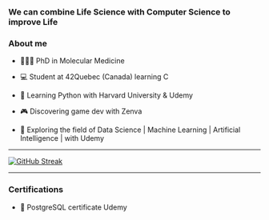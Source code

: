 
### We can combine Life Science with Computer Science to improve Life

### About me

* 👩🏽‍🏫 PhD in Molecular Medicine 

* 💻 Student at 42Quebec (Canada) learning C

* 🐍 Learning Python with Harvard University & Udemy 

* 🎮 Discovering game dev with Zenva

* 🧮 Exploring the field of Data Science | Machine Learning | Artificial Intelligence | with Udemy


-------------------

[![GitHub Streak](https://streak-stats.demolab.com?user=KariHab&theme=highcontrast&hide_border=true&date_format=M%20j%5B%2C%20Y%5D&mode=weekly&card_width=450&type=png)](https://git.io/streak-stats)


------------------

### Certifications

* 🐘 PostgreSQL certificate Udemy 
